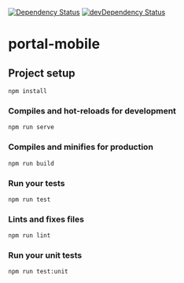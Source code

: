 [![Dependency Status](https://david-dm.org/CodingWorkshop/portal-mobile.svg)](https://david-dm.org/CodingWorkshop/portal-mobile) [![devDependency Status](https://david-dm.org/CodingWorkshop/portal-mobile/dev-status.svg)](https://david-dm.org/CodingWorkshop/portal-mobile?type=dev)

# portal-mobile

## Project setup
```
npm install
```

### Compiles and hot-reloads for development
```
npm run serve
```

### Compiles and minifies for production
```
npm run build
```

### Run your tests
```
npm run test
```

### Lints and fixes files
```
npm run lint
```

### Run your unit tests
```
npm run test:unit
```
